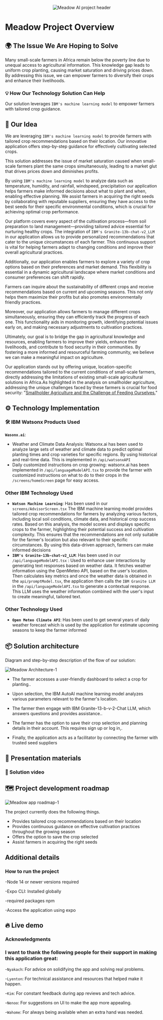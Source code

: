   <p align="center">
  <img src="https://github.com/user-attachments/assets/e77de4c7-3492-4267-99af-024d2c723202" alt="Meadow AI project header" style="border-radius: 13;"/>

</p>

# Meadow Project Overview

## 🌍 The Issue We Are Hoping to Solve
Many small-scale farmers in Africa remain below the poverty line due to unequal access to agricultural information. This knowledge gap leads to uniform crop planting, causing market saturation and driving prices down. By addressing this issue, we can empower farmers to diversify their crops and enhance their livelihoods.

### 💡 How Our Technology Solution Can Help
Our solution leverages `IBM's machine learning model` to empower farmers with tailored crop guidance.

## 🌿 Our Idea
We are leveraging `IBM's machine learning model` to provide farmers with tailored crop recommendations based on their location. Our innovative application offers step-by-step guidance for effectively cultivating selected crops. 

This solution addresses the issue of market saturation caused when small-scale farmers plant the same crops simultaneously, leading to a market glut that drives prices down and diminishes profits. 

By using `IBM's machine learning model` to analyze data such as temperature, humidity, and rainfall, windspeed, precipitation our application helps farmers make informed decisions about what to plant and when, enabling effective planning. We assist farmers in acquiring the right seeds by collaborating with reputable suppliers, ensuring they have access to the best seeds for their specific environmental conditions, which is crucial for achieving optimal crop performance. 

Our platform covers every aspect of the cultivation process—from soil preparation to land management—providing tailored advice essential for nurturing healthy crops. The integration of  `IBM's Granite-13b-chat-v2_LLM` in our application allows us to provide personalized recommendations that cater to the unique circumstances of each farmer. This continuous support is vital for helping farmers adapt to changing conditions and improve their overall agricultural practices.

Additionally, our application enables farmers to explore a variety of crop options based on their preferences and market demand. This flexibility is essential in a dynamic agricultural landscape where market conditions and consumer preferences can shift rapidly. 

Farmers can inquire about the sustainability of different crops and receive recommendations based on current and upcoming seasons. This not only helps them maximize their profits but also promotes environmentally friendly practices. 

Moreover, our application allows farmers to manage different crops simultaneously, ensuring they can efficiently track the progress of each one. This functionality aids in monitoring growth, identifying potential issues early on, and making necessary adjustments to cultivation practices. 

Ultimately, our goal is to bridge the gap in agricultural knowledge and resources, enabling farmers to improve their yields, enhance their livelihoods, and contribute to food security in their communities. By fostering a more informed and resourceful farming community, we believe we can make a meaningful impact on agriculture. 

Our application stands out by offering unique, location-specific recommendations tailored to the current conditions of small-scale farmers, directly addressing the limitations of existing small-scale agricultural solutions in Africa.As highlighted in the analysis on smallholder agriculture, addressing the unique challenges faced by these farmers is crucial for food security: "[Smallholder Agriculture and the Challenge of Feeding Ourselves.](https://www.theelephant.info/analysis/2023/05/09/smallholder-agriculture-and-the-challenge-of-feeding-ourselves/#:~:text=Most%20farms%2C%20they%20say%20up,some%20parts%20of%20the%20country.)"
## ⚙️ Technology Implementation

### 🛠️ IBM Watsonx Products Used
 **`Wasonx.ai`**:
 - Weather and Climate Data Analysis: Watsonx.ai has been used to analyze large sets of weather and climate data to predict optimal planting times and crop varieties for specific regions. By using historical and real-time data. This is implemented in `/api/watsonxAPI`
 - Daily customized instructions on crop growing: watsonx.ai has been implemented in `/api/languageModelAPI.tsx` to provide the farmer with customized instructions on what to do to their crops in the `/screens/homeScreen` page for easy access.

### Other IBM Technology Used
- **`Watson Machine Learning`**: Has been used in our `screens/AdvisorScreen.tsx` The IBM machine learning model provides tailored crop recommendations for farmers by analyzing various factors, including local soil conditions, climate data, and historical crop success rates. Based on this analysis, the model scores and displays specific crops to the farmer, highlighting their potential success and cultivation complexity. This ensures that the recommendations are not only suitable for the farmer's location but also relevant to their specific circumstances. By using this data-driven approach, farmers can make informed decisions
- **`IBM's Granite-13b-chat-v2_LLM`**: Has been used in our `/api/languageModelAPI.tsx` :  Used to enhance user interactions by generating text responses based on weather data. It fetches weather information using the OpenMeteo API, based on the user's location. Then calculates key metrics and once the weather data is obtained in the `api/promptModel.tsx`, the application then calls the `IBM Granite LLM` in the `/api/languageModelAPI.tsx` to generate a contextual response. This LLM uses the weather information combined with the user's input to create meaningful, tailored text.

### Other Technology Used  
- **`Open Meteo Climate API`**: Has been used to get several years of daily weather forecast which is used by the application for estimate upcoming seasons to keep the farmer informed
  
## 📦 Solution architecture
Diagram and step-by-step description of the flow of our solution:

![Meadow Architecture-1](https://github.com/user-attachments/assets/54217a80-3d2c-4dbd-be77-1e67f31297a0)

- The farmer accesses a user-friendly dashboard to select a crop for planting..
  
- Upon selection, the IBM AutoAI machine learning model analyzes various parameters relevant to the farmer's location. 

- The farmer then engage with IBM Granite-13-b-v-2-Chat LLM, which answers questions and provides assistance..

- The farmer has the option to save their crop selection and planning details in their account. This requires sign up or log in,.
  
- Finally, the application acts as a facilitator by connecting the farmer with trusted seed suppliers

##  🎥 Presentation materials
### 🤖 Solution video



##  🗺️ Project development roadmap

![Meadow app roadmap-1](https://github.com/user-attachments/assets/643b4718-92c6-4270-ae5c-eda5be4f790a)

The project currently does the following things.

- Provides tailored crop recommendations based on their location
- Provides continuous guidance on effective cultivation practices throughout the growing season
- Offers the option to save the crop selected
- Assist farmers in acquiring the right seeds


## Additional details

### How to run the project
-Node 14 or newer versions required

-Expo CLI: Installed globally

-required packages npm 

-Access the application using expo

##  🔥 Live demo




### Acknowledgments
### I want to thank the following people for their support in making this application great:

-`Nyakach`: For advice on solidifying the app and solving real problems.

-`Lyenton`: For technical assistance and resources that helped make it happen.

-`Kim`: For constant feedback during app reviews and tech advice.

-`Nenoo`: For suggestions on UI to make the app more appealing.

-`Wahome`: For always being available when an extra hand was needed.

